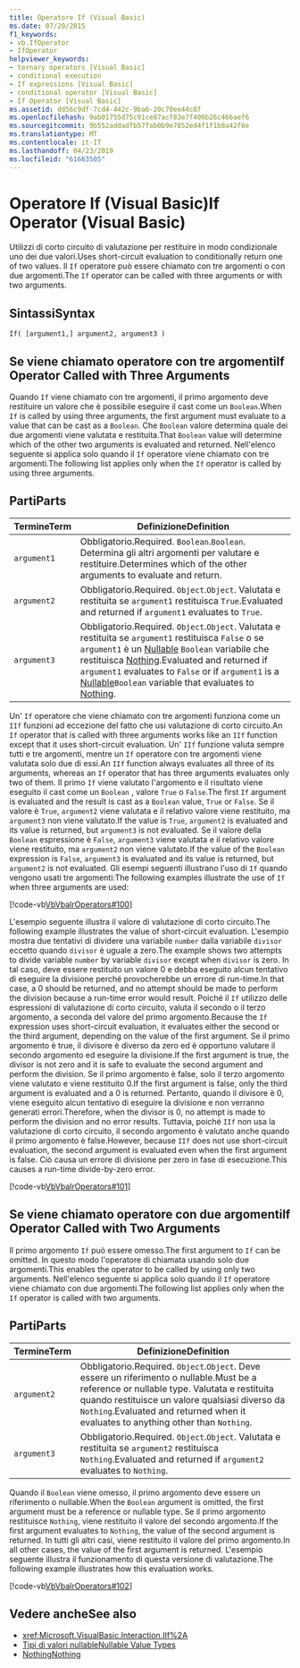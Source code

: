 ```yaml
---
title: Operatore If (Visual Basic)
ms.date: 07/20/2015
f1_keywords:
- vb.IfOperator
- IfOperator
helpviewer_keywords:
- ternary operators [Visual Basic]
- conditional execution
- If expressions [Visual Basic]
- conditional operator [Visual Basic]
- If Operator [Visual Basic]
ms.assetid: dd56c9df-7cd4-442c-9ba6-20c70ee44c8f
ms.openlocfilehash: 9ab01755d75c91ce87acf83e7f406b26c466aef6
ms.sourcegitcommit: 9b552addadfb57fab0b9e7852ed4f1f1b8a42f8e
ms.translationtype: MT
ms.contentlocale: it-IT
ms.lasthandoff: 04/23/2019
ms.locfileid: "61663505"
---
```

# <a name="if-operator-visual-basic"></a><span data-ttu-id="c3b25-102">Operatore If (Visual Basic)</span><span class="sxs-lookup"><span data-stu-id="c3b25-102">If Operator (Visual Basic)</span></span>
<span data-ttu-id="c3b25-103">Utilizzi di corto circuito di valutazione per restituire in modo condizionale uno dei due valori.</span><span class="sxs-lookup"><span data-stu-id="c3b25-103">Uses short-circuit evaluation to conditionally return one of two values.</span></span> <span data-ttu-id="c3b25-104">Il `If` operatore può essere chiamato con tre argomenti o con due argomenti.</span><span class="sxs-lookup"><span data-stu-id="c3b25-104">The `If` operator can be called with three arguments or with two arguments.</span></span>  
  
## <a name="syntax"></a><span data-ttu-id="c3b25-105">Sintassi</span><span class="sxs-lookup"><span data-stu-id="c3b25-105">Syntax</span></span>  
  
```  
If( [argument1,] argument2, argument3 )  
```  
  
## <a name="if-operator-called-with-three-arguments"></a><span data-ttu-id="c3b25-106">Se viene chiamato operatore con tre argomenti</span><span class="sxs-lookup"><span data-stu-id="c3b25-106">If Operator Called with Three Arguments</span></span>  
 <span data-ttu-id="c3b25-107">Quando `If` viene chiamato con tre argomenti, il primo argomento deve restituire un valore che è possibile eseguire il cast come un `Boolean`.</span><span class="sxs-lookup"><span data-stu-id="c3b25-107">When `If` is called by using three arguments, the first argument must evaluate to a value that can be cast as a `Boolean`.</span></span> <span data-ttu-id="c3b25-108">Che `Boolean` valore determina quale dei due argomenti viene valutata e restituita.</span><span class="sxs-lookup"><span data-stu-id="c3b25-108">That `Boolean` value will determine which of the other two arguments is evaluated and returned.</span></span> <span data-ttu-id="c3b25-109">Nell'elenco seguente si applica solo quando il `If` operatore viene chiamato con tre argomenti.</span><span class="sxs-lookup"><span data-stu-id="c3b25-109">The following list applies only when the `If` operator is called by using three arguments.</span></span>  
  
## <a name="parts"></a><span data-ttu-id="c3b25-110">Parti</span><span class="sxs-lookup"><span data-stu-id="c3b25-110">Parts</span></span>  
  
|<span data-ttu-id="c3b25-111">Termine</span><span class="sxs-lookup"><span data-stu-id="c3b25-111">Term</span></span>|<span data-ttu-id="c3b25-112">Definizione</span><span class="sxs-lookup"><span data-stu-id="c3b25-112">Definition</span></span>|  
|---|---|  
|`argument1`|<span data-ttu-id="c3b25-113">Obbligatorio.</span><span class="sxs-lookup"><span data-stu-id="c3b25-113">Required.</span></span> <span data-ttu-id="c3b25-114">`Boolean`.</span><span class="sxs-lookup"><span data-stu-id="c3b25-114">`Boolean`.</span></span> <span data-ttu-id="c3b25-115">Determina gli altri argomenti per valutare e restituire.</span><span class="sxs-lookup"><span data-stu-id="c3b25-115">Determines which of the other arguments to evaluate and return.</span></span>|  
|`argument2`|<span data-ttu-id="c3b25-116">Obbligatorio.</span><span class="sxs-lookup"><span data-stu-id="c3b25-116">Required.</span></span> <span data-ttu-id="c3b25-117">`Object`.</span><span class="sxs-lookup"><span data-stu-id="c3b25-117">`Object`.</span></span> <span data-ttu-id="c3b25-118">Valutata e restituita se `argument1` restituisca `True`.</span><span class="sxs-lookup"><span data-stu-id="c3b25-118">Evaluated and returned if `argument1` evaluates to `True`.</span></span>|  
|`argument3`|<span data-ttu-id="c3b25-119">Obbligatorio.</span><span class="sxs-lookup"><span data-stu-id="c3b25-119">Required.</span></span> <span data-ttu-id="c3b25-120">`Object`.</span><span class="sxs-lookup"><span data-stu-id="c3b25-120">`Object`.</span></span> <span data-ttu-id="c3b25-121">Valutata e restituita se `argument1` restituisca `False` o se `argument1` è un [Nullable](../../../visual-basic/programming-guide/language-features/data-types/nullable-value-types.md) `Boolean` variabile che restituisca [Nothing](../../../visual-basic/language-reference/nothing.md).</span><span class="sxs-lookup"><span data-stu-id="c3b25-121">Evaluated and returned if `argument1` evaluates to `False` or if `argument1` is a [Nullable](../../../visual-basic/programming-guide/language-features/data-types/nullable-value-types.md)`Boolean` variable that evaluates to [Nothing](../../../visual-basic/language-reference/nothing.md).</span></span>|  
  
 <span data-ttu-id="c3b25-122">Un' `If` operatore che viene chiamato con tre argomenti funziona come un `IIf` funzioni ad eccezione del fatto che usi valutazione di corto circuito.</span><span class="sxs-lookup"><span data-stu-id="c3b25-122">An `If` operator that is called with three arguments works like an `IIf` function except that it uses short-circuit evaluation.</span></span> <span data-ttu-id="c3b25-123">Un' `IIf` funzione valuta sempre tutti e tre argomenti, mentre un `If` operatore con tre argomenti viene valutata solo due di essi.</span><span class="sxs-lookup"><span data-stu-id="c3b25-123">An `IIf` function always evaluates all three of its arguments, whereas an `If` operator that has three arguments evaluates only two of them.</span></span> <span data-ttu-id="c3b25-124">Il primo `If` viene valutato l'argomento e il risultato viene eseguito il cast come un `Boolean` , valore `True` o `False`.</span><span class="sxs-lookup"><span data-stu-id="c3b25-124">The first `If` argument is evaluated and the result is cast as a `Boolean` value, `True` or `False`.</span></span> <span data-ttu-id="c3b25-125">Se il valore è `True`, `argument2` viene valutata e il relativo valore viene restituito, ma `argument3` non viene valutato.</span><span class="sxs-lookup"><span data-stu-id="c3b25-125">If the value is `True`, `argument2` is evaluated and its value is returned, but `argument3` is not evaluated.</span></span> <span data-ttu-id="c3b25-126">Se il valore della `Boolean` espressione è `False`, `argument3` viene valutata e il relativo valore viene restituito, ma `argument2` non viene valutato.</span><span class="sxs-lookup"><span data-stu-id="c3b25-126">If the value of the `Boolean` expression is `False`, `argument3` is evaluated and its value is returned, but `argument2` is not evaluated.</span></span> <span data-ttu-id="c3b25-127">Gli esempi seguenti illustrano l'uso di `If` quando vengono usati tre argomenti:</span><span class="sxs-lookup"><span data-stu-id="c3b25-127">The following examples illustrate the use of `If` when three arguments are used:</span></span>  
  
 [!code-vb[VbVbalrOperators#100](~/samples/snippets/visualbasic/VS_Snippets_VBCSharp/VbVbalrOperators/VB/Class4.vb#100)]  
  
 <span data-ttu-id="c3b25-128">L'esempio seguente illustra il valore di valutazione di corto circuito.</span><span class="sxs-lookup"><span data-stu-id="c3b25-128">The following example illustrates the value of short-circuit evaluation.</span></span> <span data-ttu-id="c3b25-129">L'esempio mostra due tentativi di dividere una variabile `number` dalla variabile `divisor` eccetto quando `divisor` è uguale a zero.</span><span class="sxs-lookup"><span data-stu-id="c3b25-129">The example shows two attempts to divide variable `number` by variable `divisor` except when `divisor` is zero.</span></span> <span data-ttu-id="c3b25-130">In tal caso, deve essere restituito un valore 0 e debba eseguito alcun tentativo di eseguire la divisione perché provocherebbe un errore di run-time.</span><span class="sxs-lookup"><span data-stu-id="c3b25-130">In that case, a 0 should be returned, and no attempt should be made to perform the division because a run-time error would result.</span></span> <span data-ttu-id="c3b25-131">Poiché il `If` utilizzo delle espressioni di valutazione di corto circuito, valuta il secondo o il terzo argomento, a seconda del valore del primo argomento.</span><span class="sxs-lookup"><span data-stu-id="c3b25-131">Because the `If` expression uses short-circuit evaluation, it evaluates either the second or the third argument, depending on the value of the first argument.</span></span> <span data-ttu-id="c3b25-132">Se il primo argomento è true, il divisore è diverso da zero ed è opportuno valutare il secondo argomento ed eseguire la divisione.</span><span class="sxs-lookup"><span data-stu-id="c3b25-132">If the first argument is true, the divisor is not zero and it is safe to evaluate the second argument and perform the division.</span></span> <span data-ttu-id="c3b25-133">Se il primo argomento è false, solo il terzo argomento viene valutato e viene restituito 0.</span><span class="sxs-lookup"><span data-stu-id="c3b25-133">If the first argument is false, only the third argument is evaluated and a 0 is returned.</span></span> <span data-ttu-id="c3b25-134">Pertanto, quando il divisore è 0, viene eseguito alcun tentativo di eseguire la divisione e non verranno generati errori.</span><span class="sxs-lookup"><span data-stu-id="c3b25-134">Therefore, when the divisor is 0, no attempt is made to perform the division and no error results.</span></span> <span data-ttu-id="c3b25-135">Tuttavia, poiché `IIf` non usa la valutazione di corto circuito, il secondo argomento è valutato anche quando il primo argomento è false.</span><span class="sxs-lookup"><span data-stu-id="c3b25-135">However, because `IIf` does not use short-circuit evaluation, the second argument is evaluated even when the first argument is false.</span></span> <span data-ttu-id="c3b25-136">Ciò causa un errore di divisione per zero in fase di esecuzione.</span><span class="sxs-lookup"><span data-stu-id="c3b25-136">This causes a run-time divide-by-zero error.</span></span>  
  
 [!code-vb[VbVbalrOperators#101](~/samples/snippets/visualbasic/VS_Snippets_VBCSharp/VbVbalrOperators/VB/Class4.vb#101)]  
  
## <a name="if-operator-called-with-two-arguments"></a><span data-ttu-id="c3b25-137">Se viene chiamato operatore con due argomenti</span><span class="sxs-lookup"><span data-stu-id="c3b25-137">If Operator Called with Two Arguments</span></span>  
 <span data-ttu-id="c3b25-138">Il primo argomento `If` può essere omesso.</span><span class="sxs-lookup"><span data-stu-id="c3b25-138">The first argument to `If` can be omitted.</span></span> <span data-ttu-id="c3b25-139">In questo modo l'operatore di chiamata usando solo due argomenti.</span><span class="sxs-lookup"><span data-stu-id="c3b25-139">This enables the operator to be called by using only two arguments.</span></span> <span data-ttu-id="c3b25-140">Nell'elenco seguente si applica solo quando il `If` operatore viene chiamato con due argomenti.</span><span class="sxs-lookup"><span data-stu-id="c3b25-140">The following list applies only when the `If` operator is called with two arguments.</span></span>  
  
## <a name="parts"></a><span data-ttu-id="c3b25-141">Parti</span><span class="sxs-lookup"><span data-stu-id="c3b25-141">Parts</span></span>  
  
|<span data-ttu-id="c3b25-142">Termine</span><span class="sxs-lookup"><span data-stu-id="c3b25-142">Term</span></span>|<span data-ttu-id="c3b25-143">Definizione</span><span class="sxs-lookup"><span data-stu-id="c3b25-143">Definition</span></span>|  
|---|---|  
|`argument2`|<span data-ttu-id="c3b25-144">Obbligatorio.</span><span class="sxs-lookup"><span data-stu-id="c3b25-144">Required.</span></span> <span data-ttu-id="c3b25-145">`Object`.</span><span class="sxs-lookup"><span data-stu-id="c3b25-145">`Object`.</span></span> <span data-ttu-id="c3b25-146">Deve essere un riferimento o nullable.</span><span class="sxs-lookup"><span data-stu-id="c3b25-146">Must be a reference or nullable type.</span></span> <span data-ttu-id="c3b25-147">Valutata e restituita quando restituisce un valore qualsiasi diverso da `Nothing`.</span><span class="sxs-lookup"><span data-stu-id="c3b25-147">Evaluated and returned when it evaluates to anything other than `Nothing`.</span></span>|  
|`argument3`|<span data-ttu-id="c3b25-148">Obbligatorio.</span><span class="sxs-lookup"><span data-stu-id="c3b25-148">Required.</span></span> <span data-ttu-id="c3b25-149">`Object`.</span><span class="sxs-lookup"><span data-stu-id="c3b25-149">`Object`.</span></span> <span data-ttu-id="c3b25-150">Valutata e restituita se `argument2` restituisca `Nothing`.</span><span class="sxs-lookup"><span data-stu-id="c3b25-150">Evaluated and returned if `argument2` evaluates to `Nothing`.</span></span>|  
  
 <span data-ttu-id="c3b25-151">Quando il `Boolean` viene omesso, il primo argomento deve essere un riferimento o nullable.</span><span class="sxs-lookup"><span data-stu-id="c3b25-151">When the `Boolean` argument is omitted, the first argument must be a reference or nullable type.</span></span> <span data-ttu-id="c3b25-152">Se il primo argomento restituisce `Nothing`, viene restituito il valore del secondo argomento.</span><span class="sxs-lookup"><span data-stu-id="c3b25-152">If the first argument evaluates to `Nothing`, the value of the second argument is returned.</span></span> <span data-ttu-id="c3b25-153">In tutti gli altri casi, viene restituito il valore del primo argomento.</span><span class="sxs-lookup"><span data-stu-id="c3b25-153">In all other cases, the value of the first argument is returned.</span></span> <span data-ttu-id="c3b25-154">L'esempio seguente illustra il funzionamento di questa versione di valutazione.</span><span class="sxs-lookup"><span data-stu-id="c3b25-154">The following example illustrates how this evaluation works.</span></span>  
  
 [!code-vb[VbVbalrOperators#102](~/samples/snippets/visualbasic/VS_Snippets_VBCSharp/VbVbalrOperators/VB/Class4.vb#102)]  
  
## <a name="see-also"></a><span data-ttu-id="c3b25-155">Vedere anche</span><span class="sxs-lookup"><span data-stu-id="c3b25-155">See also</span></span>

- <xref:Microsoft.VisualBasic.Interaction.IIf%2A>
- [<span data-ttu-id="c3b25-156">Tipi di valori nullable</span><span class="sxs-lookup"><span data-stu-id="c3b25-156">Nullable Value Types</span></span>](../../../visual-basic/programming-guide/language-features/data-types/nullable-value-types.md)
- [<span data-ttu-id="c3b25-157">Nothing</span><span class="sxs-lookup"><span data-stu-id="c3b25-157">Nothing</span></span>](../../../visual-basic/language-reference/nothing.md)
